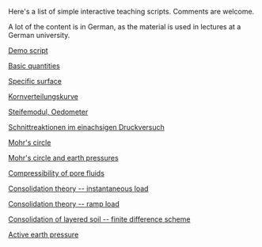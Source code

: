 Here's a list of simple interactive teaching scripts. Comments are welcome.

A lot of the content is in German, as the material is used in lectures at a German university.


[Demo script](demo_script.html)

[Basic quantities](basic_quantities.html)

[Specific surface](grain_size_demo.html)

[Kornverteilungskurve](kornverteilungskurve.html)

[Steifemodul, Oedometer](Steifemodul.html)

[Schnittreaktionen im einachsigen Druckversuch](Schnittreaktionen.html)

[Mohr's circle](Mohrs_circle.html)

[Mohr's circle and earth pressures](Mohrs_circle_K0.html)

[Compressibility of pore fluids](compressibility_pore_fluid.html)

[Consolidation theory -- instantaneous load](consolidation_analytical.html)

[Consolidation theory -- ramp load](consolidation_analytical_ramp.html)

[Consolidation of layered soil -- finite difference scheme](Terzaghi_FD.html)

[Active earth pressure](active_earth_pressure.html)
